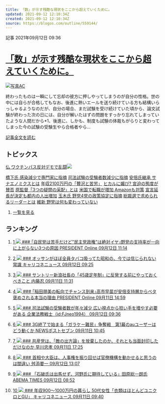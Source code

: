 ```yaml
---
title: 「数」が示す残酷な現状をここから超えていくために。
updated: 2021-09-12 12:10:34Z
created: 2021-09-12 12:10:34Z
source: https://blogos.com/outline/559144/
---
```


 記事
2021年09月12日 09:36

# [「数」が示す残酷な現状をここから超えていくために。](https://blogos.com/article/559144/)

[![](https://static.blogos.com/media/img/324069/ref_s.jpg)写真AC](https://blogos.com/article/559144/)

終わったものは一瞬にして忘却の彼方に押しやってしまうのが自分の性格。世の中には自らが合格してもなお、後進に熱いエールを送り続けている方も結構いらっしゃるようなのだが、自分の場合、まだ試験を受け続けていた頃から、論文試験が終わった次の日には、自分が解いたはずの問題をすっかり忘れてしまっていたような人間だから*1、後進に、しかも、制度も試験の体裁もがらりと変わってしまった今の試験の受験生やら合格者やら…

[記事全文を読む](https://blogos.com/article/559144/)

## トピックス

[仏 ワクチンパス反対デモで乱闘](https://blogos.com/outline/559199/)![](https://static.blogos.com/pc/image/refine/new.png)

[橋下氏 感染減少で専門家に指摘](https://blogos.com/outline/559198/)
[司法試験の受験者数減少に指摘](https://blogos.com/outline/559144/)
[安倍氏継承 サナエノミクスとは](https://blogos.com/outline/559182/)
[年収2100万円の「贅沢と苦労」](https://blogos.com/outline/559125/)
[ヒカルに媚び? 宮迫の態度が賛否](https://blogos.com/outline/559153/)
[原監督「3つの疑問の采配」とは](https://blogos.com/outline/559162/)
[米国で転職が増加 Amazonも対策](https://blogos.com/outline/559177/)
[宣言延長が決定も都内の人出増加](https://blogos.com/outline/559180/)
[玉木氏 野党4党の政策協定に指摘](https://blogos.com/outline/559176/)
[総裁選で求められるリーダーとは](https://blogos.com/outline/559175/)
[維新 野党は何も変わっていない](https://blogos.com/outline/559173/)
1.   [一覧を見る](https://blogos.com/article/pickup_archive/0/)

## ランキング

1.   [   1  ![](https://static.blogos.com/media/member/85652/icon.png?1631448008)    ### ｢自民党は苦手だけど"民主党政権"は絶対イヤ｣野党の支持率が一向に上がらない3つの原因       PRESIDENT Online    09月12日 11:14](https://blogos.com/article/559148/)

2.   [   2  ![](https://static.blogos.com/media/member/60196/icon.png?1631448008)    ### オッサンがほぼ全員タバコ吸ってた昭和の、今では信じられない常識       キャリコネニュース    09月12日 09:25](https://blogos.com/article/559126/)

3.   [   3  ![](https://static.blogos.com/media/member/254/icon.png?1631448008)    ### サントリー新浪社長の「45歳定年制」に反発する前にやっておくべきこと       内藤忍    09月11日 11:31](https://blogos.com/article/559072/)

4.   [   4  ![](https://static.blogos.com/media/member/85652/icon.png?1631448008)    ### ｢稲田朋美の転向でチャンス到来｣高市早苗が安倍支持層からベタ褒めされる本当の理由       PRESIDENT Online    09月11日 14:59](https://blogos.com/article/558982/)

5.   [   5  ![](https://static.blogos.com/media/member/331/icon.png?1631448008)    ### 司法試験の受験者数が年々減少 広い視点から担い手を増やす必要がある       企業法務戦士（id:FJneo1994）    09月12日 09:36](https://blogos.com/article/559144/)

6.   [   6  ![](https://static.blogos.com/media/member/141337/icon.png?1631448008)    ### 3G終了で始まる「ガラケー難民」争奪戦　第1幕のauユーザーはどう動くか       NEWSポストセブン    09月11日 10:45](https://blogos.com/article/559047/)

7.   [   7  ![](https://static.blogos.com/media/member/94/icon.png?1631448008)    ### 共産党は、「敵の出方論」を放棄したのか、それとも当面封印しただけなのか       早川忠孝    09月11日 17:25](https://blogos.com/article/559100/)

8.   [   8  ![](https://static.blogos.com/media/member/228/icon.png?1631448008)    ### 首相や大臣は、人事権を振り回せば官僚機構を動かせると思うのは間違い       舛添要一    09月12日 13:07](https://blogos.com/article/559168/)

9.   [   9  ![](https://static.blogos.com/media/member/144960/icon.png?1631448008)    ### 「石破氏は出馬せず、河野氏に期待している」田原総一朗氏       ABEMA TIMES    09月12日 08:52](https://blogos.com/article/559139/)

10.   [   10  ![](https://static.blogos.com/media/member/60196/icon.png?1631448008)    ### 年収900～1000万円の暮らし 50代女性「衣類はほとんどユニクロとGU」        キャリコネニュース    09月11日 09:40](https://blogos.com/article/558966/)